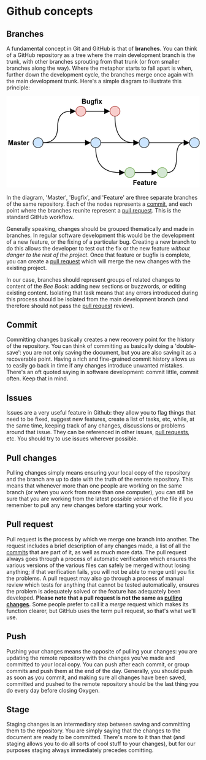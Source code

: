 # Github concepts

## Branches
A fundamental concept in Git and GitHub is that of **branches**. You can think of a GitHub repository as a tree where the main development branch is the trunk, with other branches sprouting from that trunk (or from smaller branches along the way). Where the metaphor starts to fall apart is when, further down the development cycle, the branches merge once again with the main development trunk. Here's a simple diagram to illustrate this principle:

![Github flow diagram](./img/01_github-flow.png)

In the diagram, 'Master', 'Bugfix', and 'Feature' are three separate branches of the same repository. Each of the nodes represents a [commit](./10_github_concepts.md#commit), and each point where the branches reunite represent a [pull request](./10_github_concepts.md#pull-request). This is the standard GitHub workflow.

Generally speaking, changes should be grouped thematically and made in branches. In regular software development this would be the development of a new feature, or the fixing of a particular bug. Creating a new branch to do this allows the developer to test out the fix or the new feature *without danger to the rest of the project*. Once that feature or bugfix is complete, you can create a [pull request](./10_github_concepts.md#pull-request) which will merge the new changes with the existing project.

In our case, branches should represent groups of related changes to content of the _Bee Book_: adding new sections or buzzwords, or editing existing content. Isolating that task means that any errors introduced during this process should be isolated from the main development branch (and therefore should not pass the [pull request](./10_github_concepts.md#pull-request) review).

## Commit
Committing changes basically creates a new recovery point for the history of the repository. You can think of committing as basically doing a 'double-save': you are not only saving the document, but you are also saving it as a recoverable point. Having a rich and fine-grained commit history allows us to easily go back in time if any changes introduce unwanted mistakes. There's an oft quoted saying in software development: commit little, commit often. Keep that in mind.

## Issues
Issues are a very useful feature in Github: they allow you to flag things that need to be fixed, suggest new features, create a list of tasks, etc, while, at the same time, keeping track of any changes, discussions or problems around that issue. They can be referenced in other issues, [pull requests](#pull-request), etc. You should try to use issues wherever possible.

## Pull changes
Pulling changes simply means ensuring your local copy of the repository and the branch are up to date with the truth of the remote repository. This means that whenever more than one people are working on the same branch (or when you work from more than one computer), you can still be sure that you are working from the latest possible version of the file if you remember to pull any new changes before starting your work.

## Pull request
Pull request is the process by which we merge one branch into another. The request includes a brief description of any changes made, a list of all the [commits](#commit) that are part of it, as well as much more data. The pull request always goes through a process of automatic verification which ensures the various versions of the various files can safely be merged without losing anything; if that verification fails, you will not be able to merge until you fix the problems. A pull request may also go through a process of manual review which tests for anything that cannot be tested automatically, ensures the problem is adequately solved or the feature has adequately been developed. **Please note that a pull request is not the same as [pulling changes](#pull-changes).** Some people prefer to call it a *merge* request which makes its function clearer, but GitHub uses the term pull request, so that's what we'll use.

## Push
Pushing your changes means the opposite of pulling your changes: you are updating the remote repository with the changes you've made and committed to your local copy. You can push after each commit, or group commits and push them at the end of the day. Generally, you should push as soon as you commit, and making sure all changes have been saved, committed and pushed to the remote repository should be the last thing you do every day before closing Oxygen.

## Stage
Staging changes is an intermediary step between saving and committing them to the repository. You are simply saying that the changes to the document are ready to be committed. There's more to it than that (and staging allows you to do all sorts of cool stuff to your changes), but for our purposes staging always immediately precedes comitting.